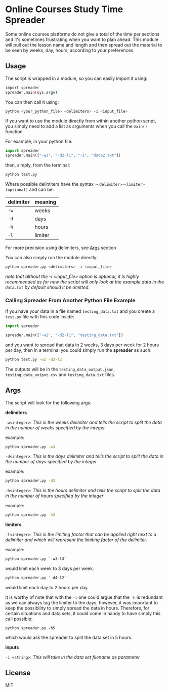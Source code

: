# Online Courses Study Time Spreader

Some online courses platforms do not give a total of the time per sections and it's sometimes frustrating when you want to plan ahead. This module will pull out the lesson name and length and then spread out the material to be seen by weeks, day, hours, according to your preferences.

## Usage

The script is wrapped in a module, so you can easily import it using:

```bash
import spreader
spreader.main(sys.argv)

```

You can then call it using:

```bash
python <your_python_file> <delimiters> -i <input_file>

```

If you want to use the module directly from within another python script, you simply need to add a list as arguments when you call the `main()` function.

For example, in your python file:

```python
import spreader
spreader.main(["-w2", "-d2-l1", "-i", "data2.txt"])
```

then, simply, from the terminal:

```bash
python test.py
```

Where possible delimiters have the syntax `-<delimiter>-<limiter>(optional)` and can be:

| delimiter | meaning |
| --------- | ------- |
| `-w`      | weeks   |
| `-d`      | days    |
| `-h`      | hours   |
| `-l`      | limiter |

For more precision using delimiters, see [Args](#args) section

You can also simply run the module directly:

```bash
python spreader.py <delimiters> -i <input_file>
```

_note that althout the -i <input_file> option is optional, it is highly recommended as for now the script will only look at the example data in the `data.txt` by default should it be omitted._

### Calling Spreader From Another Python File Example

If you have your data in a file named `testing_data.txt` and you create a `test.py` file with this code inside:

```python
import spreader

spreader.main(["-w2", "-d2-l1", "testing_data.txt"])
```

and you want to spread that data in 2 weeks, 3 days per week for 2 hours per day, then in a terminal you could simply run the **spreader** as such:

```bash
python test.py -w2 -d3-l2

```

The outputs will be in the `testing_data_output.json`, `testing_data_output.csv` and `testing_data.txt` files.

## Args

The script will look for the following args:

**delimiters**

`-w<integer>`: _This is the weeks delimiter and tells the script to split the data in the number of weeks specified by the integer_

example:

```bash
python spreader.py -w3
```

`-d<integer>`: _This is the days delimiter and tells the script to split the data in the number of days specified by the integer_

example:

```bash
python spreader.py -d3
```

`-h<integer>`: _This is the hours delimiter and tells the script to split the data in the number of hours specified by the integer_

example:

```bash
python spreader.py -h3
```

**limiters**

`-l<integer>`: _This is the limiting factor that can be applied right next to a delimiter and which will represent the limiting factor of the delimiter._

example:

```bash
python spreader.py `-w3-l3`
```

would limit each week to 3 days per week.

```bash
python spreader.py `-d4-l2`
```

would limit each day to 2 hours per day.

It is worthy of note that with the `-l` one could argue that the `-h` is redundant as we can always tag the limiter to the days, however, it was important to keep the possibility to simply spread the data in hours. Therefore, for certain situations and data sets, it could come in handy to have simply this call possible:

```
python spreader.py -h5
```

which would ask the spreader to split the data set in 5 hours.

**inputs**

`-i <string>`: _This will take in the data set filename as parameter_

## License

MIT

```

```

